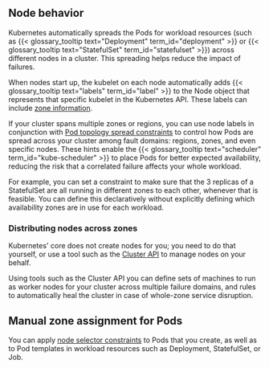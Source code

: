 ## Node behavior

Kubernetes automatically spreads the Pods for
workload resources (such as {{< glossary_tooltip text="Deployment" term_id="deployment" >}}
or {{< glossary_tooltip text="StatefulSet" term_id="statefulset" >}})
across different nodes in a cluster. This spreading helps
reduce the impact of failures.

When nodes start up, the kubelet on each node automatically adds
{{< glossary_tooltip text="labels" term_id="label" >}} to the Node object
that represents that specific kubelet in the Kubernetes API.
These labels can include
[zone information](/docs/reference/labels-annotations-taints/#topologykubernetesiozone).

If your cluster spans multiple zones or regions, you can use node labels
in conjunction with
[Pod topology spread constraints](/docs/concepts/scheduling-eviction/topology-spread-constraints/)
to control how Pods are spread across your cluster among fault domains:
regions, zones, and even specific nodes.
These hints enable the
{{< glossary_tooltip text="scheduler" term_id="kube-scheduler" >}} to place
Pods for better expected availability, reducing the risk that a correlated
failure affects your whole workload.

For example, you can set a constraint to make sure that the
3 replicas of a StatefulSet are all running in different zones to each
other, whenever that is feasible. You can define this declaratively
without explicitly defining which availability zones are in use for
each workload.

### Distributing nodes across zones

Kubernetes' core does not create nodes for you; you need to do that yourself,
or use a tool such as the [Cluster API](https://cluster-api.sigs.k8s.io/) to
manage nodes on your behalf.

Using tools such as the Cluster API you can define sets of machines to run as
worker nodes for your cluster across multiple failure domains, and rules to
automatically heal the cluster in case of whole-zone service disruption.

## Manual zone assignment for Pods

You can apply [node selector constraints](/docs/concepts/scheduling-eviction/assign-pod-node/#nodeselector)
to Pods that you create, as well as to Pod templates in workload resources
such as Deployment, StatefulSet, or Job.